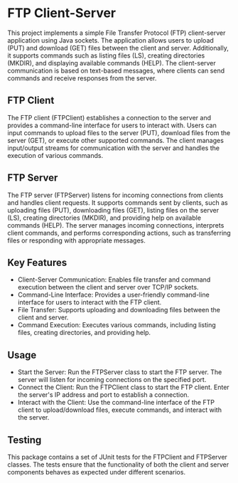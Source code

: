 # FTP Client-Server

This project implements a simple File Transfer Protocol (FTP) client-server application using Java sockets. The application allows users to upload (PUT) and download (GET) files between the client and server. Additionally, it supports commands such as listing files (LS), creating directories (MKDIR), and displaying available commands (HELP). The client-server communication is based on text-based messages, where clients can send commands and receive responses from the server.

## FTP Client
The FTP client (FTPClient) establishes a connection to the server and provides a command-line interface for users to interact with. Users can input commands to upload files to the server (PUT), download files from the server (GET), or execute other supported commands. The client manages input/output streams for communication with the server and handles the execution of various commands.

## FTP Server
The FTP server (FTPServer) listens for incoming connections from clients and handles client requests. It supports commands sent by clients, such as uploading files (PUT), downloading files (GET), listing files on the server (LS), creating directories (MKDIR), and providing help on available commands (HELP). The server manages incoming connections, interprets client commands, and performs corresponding actions, such as transferring files or responding with appropriate messages.

## Key Features
- Client-Server Communication: Enables file transfer and command execution between the client and server over TCP/IP sockets.
- Command-Line Interface: Provides a user-friendly command-line interface for users to interact with the FTP client.
- File Transfer: Supports uploading and downloading files between the client and server.
- Command Execution: Executes various commands, including listing files, creating directories, and providing help.
  
## Usage
- Start the Server: Run the FTPServer class to start the FTP server. The server will listen for incoming connections on the specified port.
- Connect the Client: Run the FTPClient class to start the FTP client. Enter the server's IP address and port to establish a connection.
- Interact with the Client: Use the command-line interface of the FTP client to upload/download files, execute commands, and interact with the server.

## Testing
This package contains a set of JUnit tests for the FTPClient and FTPServer classes. The tests ensure that the functionality of both the client and server components behaves as expected under different scenarios.
